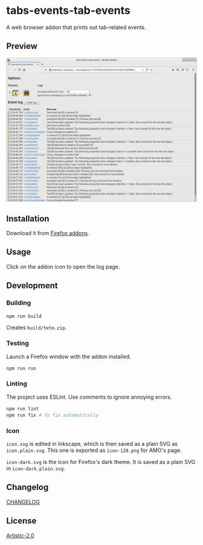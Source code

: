# tabs-events-tab-events

A web browser addon that prints out tab-related events.

## Preview

![Log page](img/0.1.2_log.png)

## Installation

Download it from [Firefox addons](https://addons.mozilla.org/firefox/addon/tab-events-tab-events/).

## Usage

Click on the addon icon to open the log page.

## Development

### Building

```bash
npm run build
```

Creates `build/tete.zip`.

### Testing

Launch a Firefox window with the addon installed.

```bash
npm run run
```

### Linting

The project uses ESLint. Use comments to ignore annoying errors.

```bash
npm run lint
npm run fix # To fix automatically
```

### Icon

`icon.svg` is edited in Inkscape, which is then saved as a plain SVG as `icon.plain.svg`. This one is exported as `icon-128.png` for AMO's page.

`icon-dark.svg` is the icon for Firefox's dark theme. It is saved as a plain SVG in `icon-dark.plain.svg`.

## Changelog

[CHANGELOG](CHANGELOG.md)

## License

[Artistic-2.0](LICENSE)
